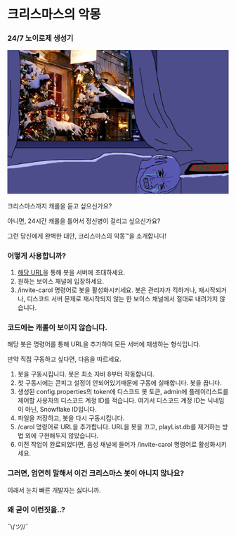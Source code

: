 # 크리스마스의 악몽
### 24/7 노이로제 생성기

![악몽](/images/pain.png)

크리스마스까지 캐롤을 듣고 싶으신가요?

아니면, 24시간 캐롤을 틀어서 정신병이 걸리고 싶으신가요?

그런 당신에게 완벽한 대안, 크리스마스의 악몽™을 소개합니다!


### 어떻게 사용합니까?
1. [해당 URL](https://discord.com/api/oauth2/authorize?client_id=1050654981889458246&permissions=2184183808&scope=bot)을 통해 봇을 서버에 초대하세요.
2. 원하는 보이스 채널에 입장하세요.
3. /invite-carol 명령어로 봇을 활성화시키세요. 봇은 관리자가 킥하거나, 재시작되거나, 디스코드 서버 문제로 재시작되지 않는 한 보이스 채널에서 절대로 내려가지 않습니다.


### 코드에는 캐롤이 보이지 않습니다.
해당 봇은 명령어를 통해 URL을 추가하여 모든 서버에 재생하는 형식입니다.

만약 직접 구동하고 싶다면, 다음을 따르세요.

1. 봇을 구동시킵니다. 봇은 최소 자바 8부터 작동합니다.
2. 첫 구동시에는 콘피그 설정이 안되어있기때문에 구동에 실패합니다. 봇을 끕니다.
3. 생성된 config.properties의 token에 디스코드 봇 토큰, admin에 플레이리스트를 제어할 사용자의 디스코드 계정 ID를 적습니다. 여기서 디스코드 계정 ID는 닉네임이 아닌, Snowflake ID입니다.
4. 파일을 저장하고, 봇을 다시 구동시킵니다.
5. /carol 명령어로 URL을 추가합니다. URL을 봇을 끄고, playList.db를 제거하는 방법 외에 구현해두지 않았습니다.
6. 이전 작업이 완료되었다면, 음성 채널에 들어가 /invite-carol 명령어로 활성화시키세요.


### 그러면, 엄연히 말해서 이건 크리스마스 봇이 아니지 않나요?
이래서 눈치 빠른 개발자는 싫다니까.


### 왜 굳이 이런짓을..?
¯\\_(ツ)_/¯